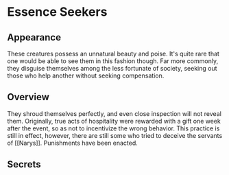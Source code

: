 # Essence Seekers

## Appearance

These creatures possess an unnatural beauty and poise.
It's quite rare that one would be able to see them in this fashion though.
Far more commonly, they disguise themselves among the less fortunate of society, seeking out those who help another without seeking compensation.

## Overview

They shroud themselves perfectly, and even close inspection will not reveal them.
Originally, true acts of hospitality were rewarded with a gift one week after the event, so as not to incentivize the wrong behavior.
This practice is still in effect, however, there are still some who tried to deceive the servants of [[Narys]].
Punishments have been enacted.

## Secrets


